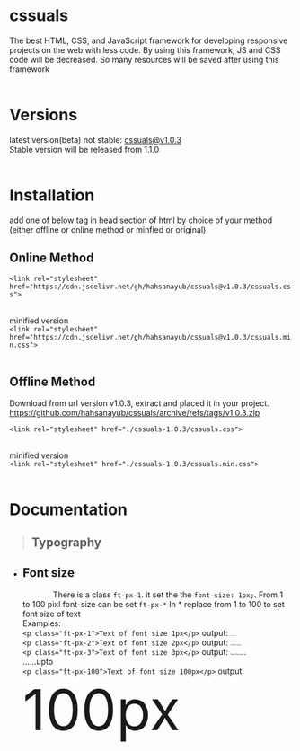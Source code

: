 # cssuals

The best HTML, CSS, and JavaScript framework for developing responsive projects on the web with less code. By using this framework, JS and CSS code will be decreased. So many resources will be saved after using this framework
<br />
<br />

# Versions

latest version(beta) not stable: cssuals@v1.0.3\
Stable version will be released from 1.1.0
<br />
<br />

# Installation

add one of below tag in head section of html by choice of your method (either offline or online method or minfied or original)
<br />

## Online Method

`<link rel="stylesheet" href="https://cdn.jsdelivr.net/gh/hahsanayub/cssuals@v1.0.3/cssuals.css">`
<br />
<br />

minified version\
`<link rel="stylesheet" href="https://cdn.jsdelivr.net/gh/hahsanayub/cssuals@v1.0.3/cssuals.min.css">`
<br>
<br>

<h2> Offline Method</h2>

Download from url version v1.0.3, extract and placed it in your project.
https://github.com/hahsanayub/cssuals/archive/refs/tags/v1.0.3.zip

`<link rel="stylesheet" href="./cssuals-1.0.3/cssuals.css">`
<br>
<br>

minified version\
`<link rel="stylesheet" href="./cssuals-1.0.3/cssuals.min.css">`
<br />
<br />

# Documentation

> ## Typography

- ## Font size
  &emsp; &emsp; &emsp; There is a class `ft-px-1`. it set the the `font-size: 1px;`. From 1 to 100 pixl font-size can be set `ft-px-*` In \* replace from 1 to 100 to set font size of text\
  Examples:<br /> `<p class="ft-px-1">Text of font size 1px</p>` output: <span style="font-size: 1px">Text of font size 1px</span> <br />
  `<p class="ft-px-2">Text of font size 2px</p>` output: <span style="font-size: 2px">Text of font size 2px</span><br />
  `<p class="ft-px-3">Text of font size 3px</p>` output: <span style="font-size: 3px">Text of font size 3px</span><br />
  ......upto<br />`<p class="ft-px-100">Text of font size 100px</p>` output: <span style="font-size: 100px">100px</span>
  <br />
